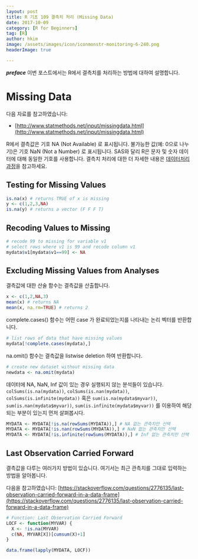 ```yaml
---
layout: post  
title: R 기초 109 결측치 처리 (Missing Data)  
date: 2017-10-09  
category: [R for Beginners]  
tag: [R]  
author: hkim  
image: /assets/images/icon/iconmonstr-monitoring-6-240.png
headerImage: true

---
```


***preface*** 이번 포스트에서는 R에서 결측치를 처리하는 방법에 대하여 설명합니다.

# Missing Data

다음 자료를 참고하였습니다:  
- [http://www.statmethods.net/input/missingdata.html](http://www.statmethods.net/input/missingdata.html)

R에서 결측값은 기호 NA (Not Available) 로 표시됩니다. 불가능한 값(예: 0으로 나누기)은 기호 NaN (Not a Number) 로 표시됩니다. SAS와 달리 R은 문자 및 숫자 데이터에 대해 동일한 기호를 사용합니다. 결측치 처리에 대한 더 자세한 내용은 [데이터처리 과정](https://www.datacamp.com/courses/cleaning-data-in-r)을 참고하세요.



## Testing for Missing Values

```r
is.na(x) # returns TRUE of x is missing
y <- c(1,2,3,NA)
is.na(y) # returns a vector (F F F T)
```

## Recoding Values to Missing

```r
# recode 99 to missing for variable v1
# select rows where v1 is 99 and recode column v1
mydata$v1[mydata$v1==99] <- NA
```

## Excluding Missing Values from Analyses

결측값에 대한 산술 함수는 결측값을 산출합니다.

```r
x <- c(1,2,NA,3)
mean(x) # returns NA
mean(x, na.rm=TRUE) # returns 2
```

complete.cases() 함수는 어떤 case 가 완료되었는지를 나타내는 논리 벡터를 반환합니다.

```r
# list rows of data that have missing values
mydata[!complete.cases(mydata),]
```

na.omit() 함수는 결측값을 listwise deletion 하여 반환합니다.


```r
# create new dataset without missing data
newdata <- na.omit(mydata)
```

데이터에 NA, NaN, Inf 값이 있는 경우 실행되지 않는 분석들이 있습니다. `colSums(is.na(mydata))`, `colSums(is.nan(mydata))`, `colSums(is.infinite(mydata))` 혹은 `sum(is.na(mydata$myvar))`, `sum(is.nan(mydata$myvar))`, `sum(is.infinite(mydata$myvar))` 를 이용하여 해당되는 부분이 있는지 먼저 살펴봅시다.

```r
MYDATA <- MYDATA[!is.na(rowSums(MYDATA)),] # NA 없는 관측치만 선택
MYDATA <- MYDATA[!is.nan(rowSums(MYDATA)),] # NaN 없는 관측치만 선택
MYDATA <- MYDATA[!is.infinite(rowSums(MYDATA)),] # Inf 없는 관측치만 선택
```

## Last Observation Carried Forward

결측값을 다루는 여러가지 방법이 있습니다. 여기서는 최근 관측치를 그대로 입력하는 방법을 알아봅니다.

다음을 참고하였습니다:
[https://stackoverflow.com/questions/2776135/last-observation-carried-forward-in-a-data-frame](https://stackoverflow.com/questions/2776135/last-observation-carried-forward-in-a-data-frame)

```r
# Function: Last Observation Carried Forward
LOCF <- function(MYVAR) {
  X <- !is.na(MYVAR)
  c(NA, MYVAR[X])[cumsum(X)+1]
}

data.frame(lapply(MYDATA, LOCF))
```
